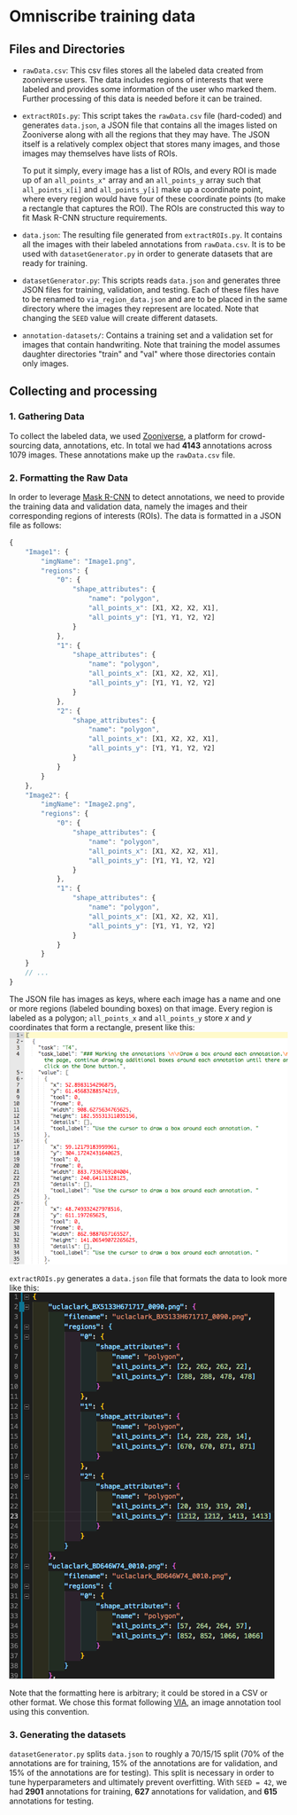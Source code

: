 # Omniscribe training data

## Files and Directories

* `rawData.csv`: This csv files stores all the labeled data created from zooniverse users. The data includes regions of interests that were labeled and provides some information of the user who marked them. Further processing of this data is needed before it can be trained.

* `extractROIs.py`: This script takes the `rawData.csv` file (hard-coded) and generates `data.json`, a JSON file that contains all the images listed on Zooniverse along with all the regions that they may have. The JSON itself is a relatively complex object that stores many images, and those images may themselves have lists of ROIs.

    To put it simply, every image has a list of ROIs, and every ROI is made up of an `all_points_x"` array and an `all_points_y` array such that `all_points_x[i]` and `all_points_y[i]` make up a coordinate point, where every region would have four of these coordinate points (to make a rectangle that captures the ROI). The ROIs are constructed this way to fit Mask R-CNN structure requirements.

* `data.json`: The resulting file generated from `extractROIs.py`. It contains all the images with their labeled annotations from `rawData.csv`. It is to be used with `datasetGenerator.py` in order to generate datasets that are ready for training.

* `datasetGenerator.py`: This scripts reads `data.json` and generates three JSON files for training, validation, and testing. Each of these files have to be renamed to `via_region_data.json` and are to be placed in the same directory where the images they represent are located. Note that changing the `SEED` value will create different datasets.

* `annotation-datasets/`: Contains a training set and a validation set for images that contain handwriting. Note that training the model assumes daughter directories "train" and "val" where those directories contain only images.

## Collecting and processing

### 1. Gathering Data

To collect the labeled data, we used [Zooniverse](https://www.zooniverse.org/), a platform for crowd-sourcing data, annotations, etc. In total we had **4143** annotations across 1079 images. These annotations make up the `rawData.csv` file.

### 2. Formatting the Raw Data

In order to leverage [Mask R-CNN](https://github.com/matterport/Mask_RCNN) to detect annotations, we need to provide the training data and validation data, namely the images and their corresponding regions of interests (ROIs). The data is formatted in a JSON file as follows:

```javascript
{
    "Image1": {
        "imgName": "Image1.png",
        "regions": {
            "0": {
                "shape_attributes": {
                    "name": "polygon",
                    "all_points_x": [X1, X2, X2, X1],
                    "all_points_y": [Y1, Y1, Y2, Y2]
                }
            },
            "1": {
                "shape_attributes": {
                    "name": "polygon",
                    "all_points_x": [X1, X2, X2, X1],
                    "all_points_y": [Y1, Y1, Y2, Y2]
                }
            },
            "2": {
                "shape_attributes": {
                    "name": "polygon",
                    "all_points_x": [X1, X2, X2, X1],
                    "all_points_y": [Y1, Y1, Y2, Y2]
                }
            }
        }
    },
    "Image2": {
        "imgName": "Image2.png",
        "regions": {
            "0": {
                "shape_attributes": {
                    "name": "polygon",
                    "all_points_x": [X1, X2, X2, X1],
                    "all_points_y": [Y1, Y1, Y2, Y2]
                }
            },
            "1": {
                "shape_attributes": {
                    "name": "polygon",
                    "all_points_x": [X1, X2, X2, X1],
                    "all_points_y": [Y1, Y1, Y2, Y2]
                }
            }
        }
    }
    // ...
}
```

The JSON file has images as keys, where each image has a name and one or more regions (labeled bounding boxes) on that image.
Every region is labeled as a polygon; `all_points_x` and `all_points_y` store *x* and *y* coordinates that form a rectangle, present like this:
 ![snippet of raw data](./images/t4.png)

`extractROIs.py` generates a `data.json` file that formats the data to look more like this:
 ![snippet of formatted data](./images/formattedData.png)

 Note that the formatting here is arbitrary;  it could be stored in a CSV or other format. We chose this format following [VIA](http://www.robots.ox.ac.uk/~vgg/software/via/), an image annotation tool using this convention.

### 3. Generating the datasets

 `datasetGenerator.py` splits `data.json` to roughly a 70/15/15 split (70% of the annotations are for training, 15% of the annotations are for validation, and 15% of the annotations are for testing). This split is necessary in order to tune hyperparameters and ultimately prevent overfitting. With `SEED = 42`, we had **2901** annotations for training, **627** annotations for validation, and **615** annotations for testing.
